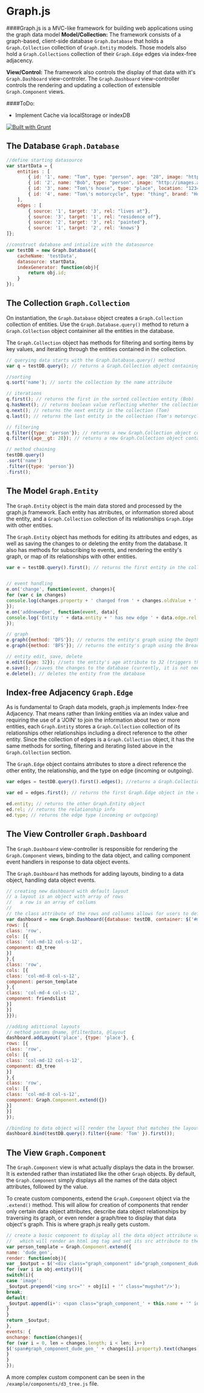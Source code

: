 Graph.js
========

####Graph.js is a MVC-like framework for building web applications using the graph data model
**Model/Collection:** The framework consists of a graph-based, client-side database `Graph.Database` that holds a `Graph.Collection` collection of `Graph.Entity` models. Those models also hold a `Graph.Collections` collection of their `Graph.Edge` edges via index-free adjacency.

**View/Control:** The framework also controls the display of that data with it's `Graph.Dashboard` view-controler. The `Graph.Dashboard` view-controller controls the rendering and updating a collection of  extensible `Graph.Component` views.

####ToDo:
+ Implement Cache via localStorage or indexDB  

[![Built with Grunt](https://cdn.gruntjs.com/builtwith.png)](http://gruntjs.com/)

The Database `Graph.Database`
----------

```javascript  
//define starting datasource
var startData = {
    entities : [
        { id: '1', name: "Tom", type: "person", age: "28", image: "http://img3.wikia.nocookie.net/__cb20120329233907/alcatraztv/images/2/22/2002_mugshot.jpg"},
        { id: '2', name: "Bob", type: "person", image: "http://images.amcnetworks.com/blogs.amctv.com/wp-content/uploads/2010/04/Krazy-8-Mugshot-760.jpg"},
        { id: '3', name: "Tom\'s house", type: "place", location: "1234 1st St"},
        { id: '4', name: "Tom\'s motorcycle", type: "thing", brand: "Honda"}
    ], 
    edges : [
        { source: '1', target: '3', rel: "lives at"},
        { source: '3', target: '1', rel: "residence of"},
        { source: '2', target: '3', rel: "painted"},
        { source: '1', target: '2', rel: 'knows'}  
]};

//construct database and intialize with the datasource
var testDB = new Graph.Database({
    cacheName: 'testData',
    datasource: startData, 
    indexGenerator: function(obj){
        return obj.id;
    }
});
```
The Collection `Graph.Collection`
----------
On instantiation, the `Graph.Database` object creates a `Graph.Collection` collection of entities. Use the `Graph.Database.query()` method to return a `Graph.Collection` object containiner all the entities in the database.  

The `Graph.Collection` object has methods for filtering and sorting items by key values, and iterating through the entities contained in the collection.
```javascript  
// querying data starts with the Graph.Database.query() method
var q = testDB.query(); // returns a Graph.Collection object containing all the entities in the database

//sorting
q.sort('name'); // sorts the collection by the name attribute

// iterations
q.first(); // returns the first in the sorted collection entity (Bob)
q.hasNext(); // returns boolean value reflecting whether the collection has more entities to return
q.next(); // returns the next entity in the collection (Tom)
q.last(); // returns the last entity in the collection (Tom's motorcycle)

// filtering
q.filter({type: 'person'}); // returns a new Graph.Collection object containing all entities matching the filter criteria
q.filter({age__gt: 28}); // returns a new Graph.Collection object containing all the entities with an age attribute greater than 28

// method chaining
testDB.query()
.sort('name')
.filter({type: 'person'})
.first();
```
The Model `Graph.Entity`
----------
The `Graph.Entity` object is the main data stored and processed by the graph.js framework. Each entity has atrributes, or information stored about the entity, and a `Graph.Collection` collection of its relationships `Graph.Edge` with other entities.  

The `Graph.Entity` object has methods for editing its attributes and edges, as well as saving the changes to or deleting the entity from the database. It also has methods for subscribing to events, and rendering the entity's graph, or map of its relationships with other entities.
```javascript  
var e = testDB.query().first(); // returns the first entity in the collection. Alternatively, use the .filter() method to select a desired entity by it's attributes


// event handling
e.on('change', function(event, changes){
for (var c in changes)
console.log(changes.property + ' changed from ' + changes.oldValue + ' to ' + changes.newValue); 
});
e.on('addnewedge', function(event, data){
console.log('Entity ' + data.entity + ' has new edge ' + data.edge.rel + ' with ' + data.edge.entity.name);
});

// graph
e.graph({method: 'DFS'}); // returns the entity's graph using the Depth First Search algorithm
e.graph({method: 'BFS'}); // returns the entity's graph using the Breadth First Search algorithm

// entity edit, save, delete
e.edit({age: 32}); //sets the entity's age attribute to 32 (triggers the change event)
e.save(); //saves the changes to the database (currently, it is not needed to save the changes as the cache feature, and server-side storage are not implemented)
e.delete(); // deletes the entity from the database
```
Index-free Adjacency `Graph.Edge`
----------
As is fundamental to Graph data models, graph.js implements Index-free Adjacency. That means rather than linking entities via an index value and requiring the use of a 'JOIN' to join the information about two or more entities, each `Graph.Entity` stores a `Graph.Collection` collection of its relationships other relationships including a direct reference to the other entity. Since the collection of edges is a `Graph.Collection` object, it has the same methods for sorting, filtering and iterating listed above in the `Graph.Collection` section.  

The `Graph.Edge` object contains atrributes to store a direct reference the other entity, the relationship, and the type on edge (incoming or outgoing).
```javascript  
var edges = testDB.query().first().edges(); //returns a Graph.Collection of the Grpah.Edge objects

var ed = edges.first(); // returns the first Graph.Edge object in the collection

ed.entity; // returns the other Graph.Entity object
ed.rel; // returns the relationship info
ed.type; // returns the edge type (incoming or outgoing)
```
The View Controller `Graph.Dashboard`
----------
The `Graph.Dashboard` view-controller is responsible for rendering the `Graph.Component` views, binding to the data object, and calling component event handlers in response to data object events.  

The `Graph.Dashboard` has methods for adding layouts, binding to a data object, handling data object events.
```javascript
// creating new dashboard with default layout
// a layout is an object with array of rows
//   a row is an array of collums
//
// the class attribute of the rows and collumns allows for users to define the css class(es) to be included in the row & collumn markup when rendered
var dashboard = new Graph.Dashboard({database: testDB, container: $('#main'), layout: {
rows: [{
class: 'row',
cols: [{
class: 'col-md-12 col-s-12',
component: d3_tree
}]
},{
class: 'row',
cols: [{
class: 'col-md-8 col-s-12',
component: person_template
},{
class: 'col-md-4 col-s-12',
component: friendslist
}]
}]
}});

//adding adittional layouts 
// method params @name, @filterData, @layout
dashboard.addLayout('place', {type: 'place'}, {
rows: [{
class: 'row',
cols: [{
class: 'col-md-12 col-s-12',
component: d3_tree
}]
},{
class: 'row',
cols: [{
class: 'col-md-8 col-s-12',
component: Graph.Component.extend({})
}]
}]
});

//binding to data object will render the layout that matches the layout filterData with the data object attributes
dashboard.bind(testDB.query().filter({name: 'Tom' }).first());
```
The View `Graph.Component`
----------
The `Graph.Component` view is what actually displays the data in the browser. It is extended rather than instatiated like the other `Graph` objects. By default, the `Graph.Component` simply displays all the names of the data object attributes, followed by the value.  

To create custom components, extend the `Graph.Component` object via the `.extend()` method. This will allow for creation of components that render only certain data object attributes, describe data object relationships by traversing its graph, or even render a graph/tree to display that data object's graph. This is where graph.js really gets custom.
```javascript
// create a basic component to display all the data object attribute value, except for the attribute 'image'
//   which will render an html img tag and set its src attribute to the data object's 'image' attribute value. 
var person_template = Graph.Component.extend({
name: 'dude_gen',
render: function(obj){
var _$output = $('<div class="graph_component" id="graph_component_dude_gen"/>');
for (var i in obj.entity()){
switch(i){
case 'image':
_$output.prepend('<img src="' + obj[i] + '" class="mugshot"/>');
break;
default:
_$output.append(i+': <span class="graph_component_' + this.name + '" id="graph_component_' + this.name + '_' + i + '">' + obj[i] + ' </span><br/>');
}
}
return _$output; 
},
events: {
onchange: function(changes){
for (var i = 0, len = changes.length; i < len; i++)
$('span#graph_component_dude_gen_' + changes[i].property).text(changes[i].newValue); 
}
}
});
```

A more complex custom component can be seen in the `/example/components/d3_tree.js` file.
